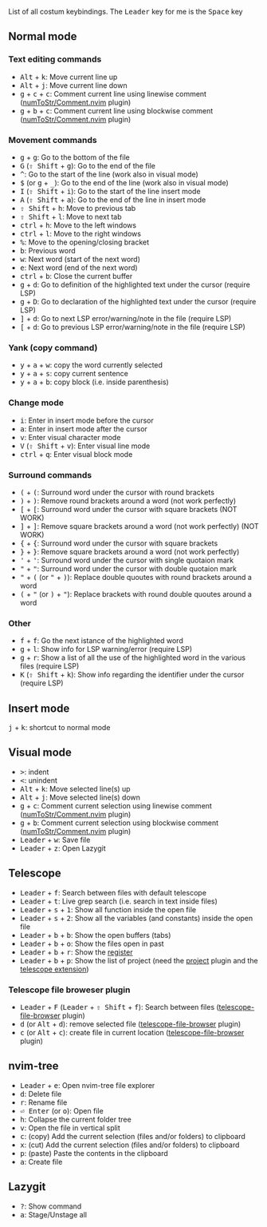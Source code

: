List of all costum keybindings.
The <kbd>Leader</kbd> key for me is the <kbd>Space</kbd> key 

## Normal mode
### Text editing commands
* <kbd>Alt</kbd> + <kbd>k</kbd>: Move current line up
* <kbd>Alt</kbd> + <kbd>j</kbd>: Move current line down
* <kbd>g</kbd> + <kbd>c</kbd> + <kbd>c</kbd>: Comment current line using linewise comment ([numToStr/Comment.nvim][comments_plugin] plugin)
* <kbd>g</kbd> + <kbd>b</kbd> + <kbd>c</kbd>: Comment current line using blockwise comment ([numToStr/Comment.nvim][comments_plugin] plugin)
### Movement commands
* <kbd>g</kbd> + <kbd>g</kbd>: Go to the bottom of the file
* <kbd>G</kbd> (<kbd>⇧ Shift</kbd> + <kbd>g</kbd>): Go to the end of the file
* <kbd>^</kbd>: Go to the start of the line (work also in visual mode)
* <kbd>$</kbd> (or <kbd>g</kbd> + <kbd>\_</kbd>): Go to the end of the line (work also in visual mode)
* <kbd>I</kbd> (<kbd>⇧ Shift</kbd> + <kbd>i</kbd>): Go to the start of the line insert mode
* <kbd>A</kbd> (<kbd>⇧ Shift</kbd> + <kbd>a</kbd>): Go to the end of the line in insert mode
* <kbd>⇧ Shift</kbd> + <kbd>h</kbd>: Move to previous tab
* <kbd>⇧ Shift</kbd> + <kbd>l</kbd>: Move to next tab
* <kbd>ctrl</kbd> + <kbd>h</kbd>: Move to the left windows
* <kbd>ctrl</kbd> + <kbd>l</kbd>: Move to the right windows
* <kbd>%</kbd>: Move to the opening/closing bracket
* <kbd>b</kbd>: Previous word
* <kbd>w</kbd>: Next word (start of the next word)
* <kbd>e</kbd>: Next word (end of the next word)
* <kbd>ctrl</kbd> + <kbd>b</kbd>: Close the current buffer
* <kbd>g</kbd> + <kbd>d</kbd>: Go to definition of the highlighted text under the cursor (require LSP)
* <kbd>g</kbd> + <kbd>D</kbd>: Go to declaration of the highlighted text under the cursor (require LSP)
* <kbd>]</kbd> + <kbd>d</kbd>: Go to next LSP error/warning/note in the file (require LSP)
* <kbd>[</kbd> + <kbd>d</kbd>: Go to previous LSP error/warning/note in the file (require LSP)
### Yank (copy command)
* <kbd>y</kbd> + <kbd>a</kbd> + <kbd>w</kbd>: copy the word currently selected
* <kbd>y</kbd> + <kbd>a</kbd> + <kbd>s</kbd>: copy current sentence
* <kbd>y</kbd> + <kbd>a</kbd> + <kbd>b</kbd>: copy block (i.e. inside parenthesis)
### Change mode
* <kbd>i</kbd>: Enter in insert mode before the cursor
* <kbd>a</kbd>: Enter in insert mode after the cursor
* <kbd>v</kbd>: Enter visual character mode
* <kbd>V</kbd> (<kbd>⇧ Shift</kbd> + <kbd>v</kbd>): Enter visual line mode
* <kbd>ctrl</kbd> + <kbd>q</kbd>: Enter visual block mode
### Surround commands
* <kbd>(</kbd> + <kbd>(</kbd>: Surround word under the cursor with round brackets
* <kbd>)</kbd> + <kbd>)</kbd>: Remove round brackets around a word (not work perfectly)
* <kbd>[</kbd> + <kbd>[</kbd>: Surround word under the cursor with square brackets (NOT WORK)
* <kbd>]</kbd> + <kbd>]</kbd>: Remove square brackets around a word (not work perfectly) (NOT WORK)
* <kbd>{</kbd> + <kbd>{</kbd>: Surround word under the cursor with square brackets
* <kbd>}</kbd> + <kbd>}</kbd>: Remove square brackets around a word (not work perfectly)
* <kbd>'</kbd> + <kbd>'</kbd>: Surround word under the cursor with single quotaion mark
* <kbd>"</kbd> + <kbd>"</kbd>: Surround word under the cursor with double quotaion mark
* <kbd>"</kbd> + <kbd>(</kbd> (or <kbd>"</kbd> + <kbd>)</kbd>): Replace double quoutes with round brackets around a word
* <kbd>(</kbd> + <kbd>"</kbd> (or <kbd>)</kbd> + <kbd>"</kbd>): Replace brackets with round double quoutes around a word 
### Other
* <kbd>f</kbd> + <kbd>f</kbd>: Go the next istance of the highlighted word
* <kbd>g</kbd> + <kbd>l</kbd>: Show info for LSP warning/error (require LSP)
* <kbd>g</kbd> + <kbd>r</kbd>: Show a list of all the use of the highlighted word in the various files (require LSP)
* <kbd>K</kbd> (<kbd>⇧ Shift</kbd> + <kbd>k</kbd>): Show info regarding the identifier under the cursor (require LSP)

## Insert mode
<kbd>j</kbd> + <kbd>k</kbd>: shortcut to normal mode

## Visual mode
* <kbd>></kbd>: indent
* <kbd><</kbd>: unindent
* <kbd>Alt</kbd> + <kbd>k</kbd>: Move selected line(s) up
* <kbd>Alt</kbd> + <kbd>j</kbd>: Move selected line(s) down
* <kbd>g</kbd> + <kbd>c</kbd>: Comment current selection using linewise comment ([numToStr/Comment.nvim][comments_plugin] plugin)
* <kbd>g</kbd> + <kbd>b</kbd>: Comment current selection using blockwise comment ([numToStr/Comment.nvim][comments_plugin] plugin)
* <kbd>Leader</kbd> + <kbd>w</kbd>: Save file
* <kbd>Leader</kbd> + <kbd>z</kbd>: Open Lazygit

## Telescope
* <kbd>Leader</kbd> + <kbd>f</kbd>: Search between files with default telescope
* <kbd>Leader</kbd> + <kbd>t</kbd>: Live grep search (i.e. search in text inside files)
* <kbd>Leader</kbd> + <kbd>s</kbd> + <kbd>1</kbd>: Show all function inside the open file
* <kbd>Leader</kbd> + <kbd>s</kbd> + <kbd>2</kbd>: Show all the variables (and constants) inside the open file
* <kbd>Leader</kbd> + <kbd>b</kbd> + <kbd>b</kbd>: Show the open buffers (tabs)
* <kbd>Leader</kbd> + <kbd>b</kbd> + <kbd>o</kbd>: Show the files open in past
* <kbd>Leader</kbd> + <kbd>b</kbd> + <kbd>r</kbd>: Show the [register][vim_register]
* <kbd>Leader</kbd> + <kbd>b</kbd> + <kbd>p</kbd>: Show the list of project (need the [project][project-plugin] plugin and the [telescope extension][project-plugin-telescope]) 
### Telescope file broweser plugin
* <kbd>Leader</kbd> + <kbd>F</kbd> (<kbd>Leader</kbd> + <kbd>⇧ Shift</kbd> + <kbd>f</kbd>): Search between files ([telescope-file-browser][telescope-file-browser] plugin)
* <kbd>d</kbd> (or  <kbd>Alt</kbd> + <kbd>d</kbd>): remove selected file ([telescope-file-browser][telescope-file-browser] plugin)
* <kbd>c</kbd> (or  <kbd>Alt</kbd> + <kbd>c</kbd>): create file in current location ([telescope-file-browser][telescope-file-browser] plugin)

## nvim-tree
* <kbd>Leader</kbd> + <kbd>e</kbd>: Open nvim-tree file explorer
* <kbd>d</kbd>: Delete file
* <kbd>r</kbd>: Rename file
* <kbd>⏎ Enter</kbd> (or <kbd>o</kbd>): Open file
* <kbd>h</kbd>: Collapse the current folder tree
* <kbd>v</kbd>: Open the file in vertical split
* <kbd>c</kbd>: (copy)  Add the current selection (files and/or folders) to clipboard
* <kbd>x</kbd>: (cut)   Add the current selection (files and/or folders) to clipboard
* <kbd>p</kbd>: (paste) Paste the contents in the clipboard
* <kbd>a</kbd>: Create file

## Lazygit
* <kbd>?</kbd>: Show command 
* <kbd>a</kbd>: Stage/Unstage all 


[telescope-file-browser]:https://github.com/nvim-telescope/telescope-file-browser.nvim
[comments_plugin]:https://github.com/numToStr/Comment.nvim
[vim_register]: https://www.brianstorti.com/vim-registers/
[project-plugin]: https://github.com/ahmedkhalf/project.nvim
[project-plugin-telescope]: https://github.com/nvim-telescope/telescope-project.nvim

